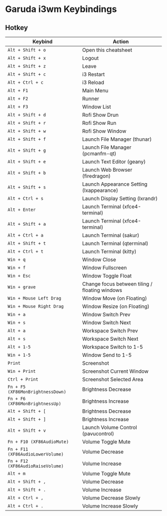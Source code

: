 

# Garuda i3wm Keybindings


## Hotkey

| Keybind |	Action |
| ------- | ------ |
| `Alt + Shift + o` | Open this cheatsheet |
| `Alt + Shift + x` | Logout |
| `Alt + Shift + z` | Leave |
| `Alt + Shift + c` | i3 Restart |
| `Alt + Ctrl + c` | i3 Reload |
| `Alt + F1` | Main Menu |
| `Alt + F2` | Runner |
| `Alt + F3` | Window List |
| `Alt + Shift + d` | Rofi Show Drun |
| `Alt + Shift + r` | Rofi Show Run |
| `Alt + Shift + w` | Rofi Show Window |
| `Alt + Shift + f` | Launch File Manager (thunar) |
| `Alt + Shift + g` | Launch File Manager (pcmanfm-qt) |
| `Alt + Shift + e` | Launch Text Editor (geany) |
| `Alt + Shift + b` | Launch Web Browser (firedragon) |
| `Alt + Shift + s` | Launch Appearance Setting (lxappearance) |
| `Alt + Ctrl + s` | Launch Display Setting (lxrandr) |
| `Alt + Enter` | Launch Terminal (xfce4-terminal) |
| `Alt + Shift + a` | Launch Terminal (xfce4-terminal) |
| `Alt + Ctrl + a` | Launch Terminal (sakur) |
| `Alt + Shift + t` | Launch Terminal (qterminal) |
| `Alt + Ctrl + t` | Launch Terminal (kitty) |
| `Win + q` | Window Close |
| `Win + f` | Window Fullscreen |
| `Win + Esc` | Window Toggle Float |
| `Win + grave` | Change focus between tiling / floating windows |
| `Win + Mouse Left Drag` | Window Move (on Floating) |
| `Win + Mouse Right Drag` | Window Resize (on Floating) |
| `Win + a` | Window Switch Prev |
| `Win + s` | Window Switch Next |
| `Alt + a` | Workspace Switch Prev |
| `Alt + s` | Workspace Switch Next |
| `Alt + 1-5` | Workspace Switch to 1-5 |
| `Win + 1-5` | Window Send to 1-5 |
| `Print` | Screenshot |
| `Win + Print` | Screenshot Current Window |
| `Ctrl + Print` | Screenshot Selected Area |
| `Fn + F5 (XF86MonBrightnessDown)` | Brightness Decrease |
| `Fn + F6 (XF86MonBrightnessUp)` | Brightness Increase |
| `Alt + Shift + [` | Brightness Decrease |
| `Alt + Shift + ]` | Brightness Increase |
| `Alt + Shift + v` | Launch Volume Control (pavucontrol) |
| `Fn + F10 (XF86AudioMute)` | Volume Toggle Mute |
| `Fn + F11 (XF86AudioLowerVolume)` | Volume Decrease |
| `Fn + F12 (XF86AudioRaiseVolume)` | Volume Increase |
| `Alt + m` | Volume Toggle Mute |
| `Alt + Shift + ,` | Volume Decrease |
| `Alt + Shift + .` | Volume Increase |
| `Alt + Ctrl + ,` | Volume Decrease Slowly |
| `Alt + Ctrl + .` | Volume Increase Slowly |
